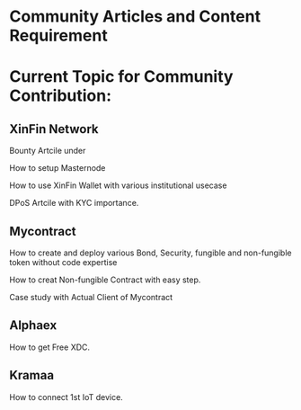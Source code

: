 # Community Articles and Content Requirement 

# Current Topic for Community Contribution: 

## XinFin Network

Bounty Artcile under 

How to setup Masternode

How to use XinFin Wallet with various institutional usecase 

DPoS Artcile with KYC importance. 


## Mycontract

How to create and deploy various Bond, Security, fungible and non-fungible token without code expertise 

How to creat Non-fungible Contract with easy step.

Case study with Actual Client of Mycontract



## Alphaex

How to get Free XDC. 


## Kramaa 

How to connect 1st IoT device. 

